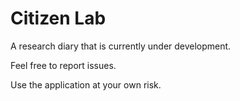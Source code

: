 # Citizen Lab

A research diary that is currently under development.

Feel free to report issues.

Use the application at your own risk.
